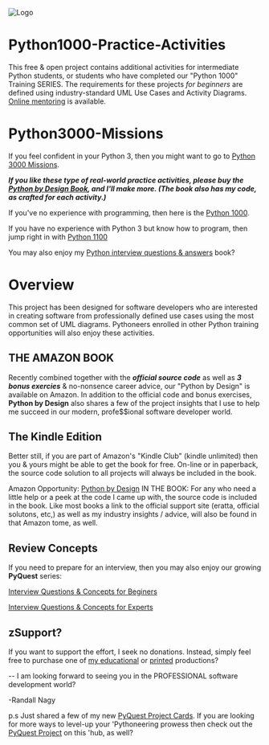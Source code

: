 ![Logo](https://github.com/soft9000/Python1000-Practice-Activities/blob/master/GithubLogoPyByDesign.png)
# Python1000-Practice-Activities
This free & open project contains additional activities for intermediate Python students, or students who have completed our "Python 1000" Training SERIES. The requirements for these projects *for beginners* are defined using industry-standard UML Use Cases and Activity Diagrams. [Online mentoring](https://takelessons.com/computer-skills/python-lessons/classes/python-by-design) is available.

# Python3000-Missions
If you feel confident in your Python 3, then you might want to go to [Python 3000 Missions](https://www.udemy.com/course/python-missions/learn/lecture/31885106?referralCode=9B7F3A61DA08519BCDA5).

***If you like these type of real-world practice activities, please buy the [Python by Design Book](https://www.amazon.com/dp/B08HJBD98J), and I'll make more. (The book also has my code, as crafted for each activity.)***

If you've no experience with programming, then here is the [Python 1000](https://www.udemy.com/course/python-1000-the-python-primer/?referralCode=A22C48BD99DBF167A3DE).

If you have no experience with Python 3 but know how to program, then jump right in with [Python 1100](https://www.udemy.com/course/python-1100b/?referralCode=8E70E46FA9579E5F3635)

You may also enjoy my [Python interview questions & answers](https://www.amazon.com/100-Python-Questions-Concepts-Interview-ebook/dp/B0BH97B59K) book? 

# Overview
This project has been designed for software developers who are interested in creating software from professionally defined use cases using the most common set of UML diagrams. Pythoneers enrolled in other Python training opportunities will also enjoy these activities.

THE AMAZON BOOK
--------
Recently combined together with the ***official source code*** as well as ***3 bonus exercies*** & no-nonsence career advice, our "Python by Design" is available on Amazon. In addition to the official code and bonus exercises, **Python by Design** also shares a few of the project insights that I use to help me succeed in our modern, profe$$ional software developer world.

The Kindle Edition
-----
Better still, if you are part of Amazon's "Kindle Club" (kindle unlimited) then you & yours might be able to get the book for free. On-line or in paperback, the source code solution to all projects will always be included in the book.

Amazon Opportunity: [Python by Design](https://www.amazon.com/dp/B08HJBD98J)
IN THE BOOK: For any who need a little help or a peek at the code I came up with, the source code is included in the book. Like most books a link to the official support site (eratta, official solutons, etc,) as well as my industry insights / advice, will also be found in that Amazon tome, as well.

Review Concepts
-----
If you need to prepare for an interview, then you may also enjoy our growing **PyQuest** series:

[Interview Questions &amp; Concepts for Beginers](https://www.amazon.com/100-Python-Questions-Concepts-Interview-ebook/dp/B0BH97B59K)

[Interview Questions &amp; Concepts for Experts](https://www.amazon.com/100-PyQuest-Cards-Randall-Nagy-ebook/dp/B0BZLY714B)

## zSupport?
If you want to support the effort, I seek no donations. Instead, simply feel free to purchase one of [my educational](https://www.udemy.com/user/randallnagy2/) or [printed](https://www.amazon.com/Randall-Nagy/e/B08ZJLH1VN?ref=sr_ntt_srch_lnk_1&qid=1660050704&sr=8-1) productions?


-- I am looking forward to seeing you in the PROFESSIONAL software development world?

-Randall Nagy

p.s Just shared a few of my new [PyQuest Project Cards](https://github.com/soft9000/Python1000-Practice-Activities/tree/master/KPSeries). If you are looking for more ways to level-up your 'Pythoneering prowess then check out the [PyQuest Project](https://github.com/Python3-Training/PyQuest) on this 'hub, as well?
